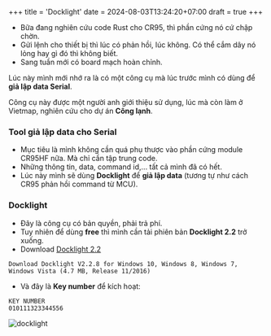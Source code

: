 +++
title = 'Docklight'
date = 2024-08-03T13:24:20+07:00
draft = true
+++

- Bữa đang nghiên cứu code Rust cho CR95, thì phần cứng nó cứ chập chờn.
- Gửi lệnh cho thiết bị thì lúc có phản hồi, lúc không. Có thể cắm dây nó lỏng hay gì đó thì không biết.
- Sang tuần mới có board mạch hoàn chỉnh.

Lúc này mình mới nhớ ra là có một công cụ mà lúc trước mình có dùng để **giả lập data Serial**.

Công cụ này được một người anh giới thiệu sử dụng, lúc mà còn làm ở Vietmap, nghiên cứu cho dự án **Công lạnh**.

### Tool giả lập data cho Serial 
- Mục tiêu là mình không cần quá phụ thược vào phần cứng module CR95HF nữa. Mà chỉ cần tập trung code.
- Những thông tin, data, command id,... tất cả mình đã có hết.
- Lúc này mình sẽ dùng **Docklight** để **giả lập data** (tương tự như cách CR95 phản hồi command từ MCU). 

### Docklight
- Đây là công cụ có bản quyền, phải trả phí.
- Tuy nhiên để dùng **free** thì mình cần tải phiên bản **Docklight 2.2** trở xuống.
- Download [Docklight 2.2](https://docklight.de/downloads/)
```
Download Docklight V2.2.8 for Windows 10, Windows 8, Windows 7, Windows Vista (4.7 MB, Release 11/2016)
```
- Và đây là **Key number** để kích hoạt:
```
KEY NUMBER
010111323344556
```

![docklight](https://docklight.de/wp-content/uploads/2018/09/app3_docklight_screenshot_simulator_based_on_log_data.png)











